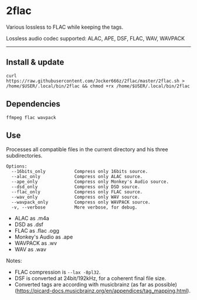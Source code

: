 # 2flac

Various lossless to FLAC while keeping the tags.

Lossless audio codec supported: ALAC, APE, DSF, FLAC, WAV, WAVPACK

--------------------------------------------------------------------------------------------------
## Install & update
`curl https://raw.githubusercontent.com/Jocker666z/2flac/master/2flac.sh > /home/$USER/.local/bin/2flac && chmod +rx /home/$USER/.local/bin/2flac`

## Dependencies
`ffmpeg flac wavpack`

## Use
Processes all compatible files in the current directory and his three subdirectories.
```
Options:
  --16bits_only           Compress only 16bits source.
  --alac_only             Compress only ALAC source.
  --ape_only              Compress only Monkey's Audio source.
  --dsd_only              Compress only DSD source.
  --flac_only             Compress only FLAC source.
  --wav_only              Compress only WAV source.
  --wavpack_only          Compress only WAVPACK source.
  -v, --verbose           More verbose, for debug.
```
* ALAC as .m4a
* DSD as .dsf
* FLAC as .flac .ogg
* Monkey's Audio as .ape
* WAVPACK as .wv
* WAV as .wav

Notes: 
* FLAC compression is `--lax -8pl32`.
* DSF is converted at 24bit/192kHz, for a coherent final file size.
* Converted tags are according with musicbrainz (as far as possible) (https://picard-docs.musicbrainz.org/en/appendices/tag_mapping.html).
